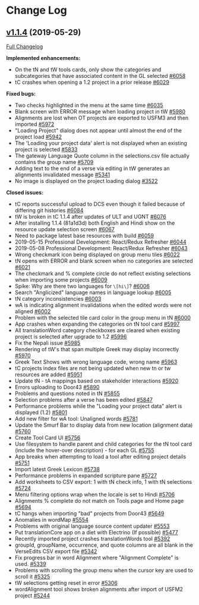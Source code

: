 # Change Log

## [v1.1.4](https://github.com/unfoldingWord-dev/translationCore/tree/v1.1.4) (2019-05-29)
[Full Changelog](https://github.com/unfoldingWord-dev/translationCore/compare/v1.1.3...v1.1.4)

**Implemented enhancements:**

- On the tN and tW tools cards, only show the categories and subcategories that have associated content in the GL selected [\#6058](https://github.com/unfoldingWord-dev/translationCore/issues/6058)
- tC crashes when opening a 1.2 project in a prior release [\#6029](https://github.com/unfoldingWord-dev/translationCore/issues/6029)

**Fixed bugs:**

- Two checks highlighted in the menu at the same time [\#6035](https://github.com/unfoldingWord-dev/translationCore/issues/6035)
- Blank screen with ERROR message when loading project in tW [\#5980](https://github.com/unfoldingWord-dev/translationCore/issues/5980)
- Alignments are lost when OT projects are exported to USFM3 and then imported [\#5972](https://github.com/unfoldingWord-dev/translationCore/issues/5972)
- "Loading Project" dialog does not appear until almost the end of the project load [\#5942](https://github.com/unfoldingWord-dev/translationCore/issues/5942)
- The 'Loading your project data' alert is not displayed when an existing project is selected [\#5833](https://github.com/unfoldingWord-dev/translationCore/issues/5833)
- The gateway Language Quote column in the selections.csv file actually contains the group name [\#5709](https://github.com/unfoldingWord-dev/translationCore/issues/5709)
- Adding text to the end of a verse via editing in tW generates an alignments invalidated message [\#5341](https://github.com/unfoldingWord-dev/translationCore/issues/5341)
- No image is displayed on the project loading dialog [\#3522](https://github.com/unfoldingWord-dev/translationCore/issues/3522)

**Closed issues:**

- tC reports successful upload to DCS even though it failed because of differing git histories [\#6084](https://github.com/unfoldingWord-dev/translationCore/issues/6084)
- tW is broken in tC 1.1.4 after updates of ULT and UGNT [\#6076](https://github.com/unfoldingWord-dev/translationCore/issues/6076)
- After installing 1.1.4 \(81a1d3d\) both English and Hindi show on the resource update selection screen [\#6067](https://github.com/unfoldingWord-dev/translationCore/issues/6067)
- Need to package latest base resources with build [\#6059](https://github.com/unfoldingWord-dev/translationCore/issues/6059)
- 2019-05-15 Professional Development: React/Redux Refresher [\#6044](https://github.com/unfoldingWord-dev/translationCore/issues/6044)
- 2019-05-08 Professional Development: React/Redux Refresher [\#6043](https://github.com/unfoldingWord-dev/translationCore/issues/6043)
- Wrong checkmark icon being displayed on group menu tiles [\#6022](https://github.com/unfoldingWord-dev/translationCore/issues/6022)
- tN opens with ERROR and blank screen when no categories are selected [\#6021](https://github.com/unfoldingWord-dev/translationCore/issues/6021)
- The checkmark and % complete circle do not reflect existing selections when importing some projects [\#6009](https://github.com/unfoldingWord-dev/translationCore/issues/6009)
- Spike: Why are there two languages for `\[hi\]`? [\#6006](https://github.com/unfoldingWord-dev/translationCore/issues/6006)
- Search "Anglicized" language names in language lookup [\#6005](https://github.com/unfoldingWord-dev/translationCore/issues/6005)
- tN category inconsistencies [\#6003](https://github.com/unfoldingWord-dev/translationCore/issues/6003)
- wA is indicating alignment invalidations when the edited words were not aligned [\#6002](https://github.com/unfoldingWord-dev/translationCore/issues/6002)
- Problem with the selected tile card color in the group menu in tN [\#6000](https://github.com/unfoldingWord-dev/translationCore/issues/6000)
- App crashes when expanding the categories on tN tool card [\#5997](https://github.com/unfoldingWord-dev/translationCore/issues/5997)
- All translationWord category checkboxes are cleared when existing project is selected after upgrade to 1.2 [\#5996](https://github.com/unfoldingWord-dev/translationCore/issues/5996)
- Fix the Nepali issue [\#5985](https://github.com/unfoldingWord-dev/translationCore/issues/5985)
- Rendering of tW's that span multiple Greek may display incorrectly [\#5970](https://github.com/unfoldingWord-dev/translationCore/issues/5970)
- Greek Text Shows with wrong language code, wrong name [\#5963](https://github.com/unfoldingWord-dev/translationCore/issues/5963)
- tC projects index files are not being updated when new tn or tw resources are added  [\#5951](https://github.com/unfoldingWord-dev/translationCore/issues/5951)
- Update tN - tA mappings based on stakeholder interactions [\#5920](https://github.com/unfoldingWord-dev/translationCore/issues/5920)
- Errors uploading to Door43 [\#5890](https://github.com/unfoldingWord-dev/translationCore/issues/5890)
- Problems and questions noted in tN [\#5855](https://github.com/unfoldingWord-dev/translationCore/issues/5855)
- Selection problems after a verse has been edited [\#5847](https://github.com/unfoldingWord-dev/translationCore/issues/5847)
- Performance problems while the "Loading your project data" alert is displayed \(1.2\) [\#5801](https://github.com/unfoldingWord-dev/translationCore/issues/5801)
- Add new filter for wA tool: Unaligned words [\#5781](https://github.com/unfoldingWord-dev/translationCore/issues/5781)
- Update the Smurf Bar to display data from new location \(alignment data\) [\#5760](https://github.com/unfoldingWord-dev/translationCore/issues/5760)
- Create Tool Card UI [\#5756](https://github.com/unfoldingWord-dev/translationCore/issues/5756)
- Use filesystem to handle parent and child categories for the tN tool card \(include the hover-over description\) - for each GL [\#5755](https://github.com/unfoldingWord-dev/translationCore/issues/5755)
- App breaks when attempting to load a tool after editing project details [\#5751](https://github.com/unfoldingWord-dev/translationCore/issues/5751)
- Import latest Greek Lexicon [\#5738](https://github.com/unfoldingWord-dev/translationCore/issues/5738)
- Performance problems in expanded scripture pane [\#5727](https://github.com/unfoldingWord-dev/translationCore/issues/5727)
- Add worksheets to CSV export: 1 with tN check info, 1 with tN selections [\#5724](https://github.com/unfoldingWord-dev/translationCore/issues/5724)
- Menu filtering options wrap when the locale is set to Hindi [\#5706](https://github.com/unfoldingWord-dev/translationCore/issues/5706)
- Alignments % complete do not match on Tools page and Home page [\#5694](https://github.com/unfoldingWord-dev/translationCore/issues/5694)
- tC hangs when importing "bad" projects from Door43 [\#5649](https://github.com/unfoldingWord-dev/translationCore/issues/5649)
- Anomalies in wordMap [\#5554](https://github.com/unfoldingWord-dev/translationCore/issues/5554)
- Problems with original language source content updater [\#5553](https://github.com/unfoldingWord-dev/translationCore/issues/5553)
- Put translationCore app on a diet with Electrino \(If possible\) [\#5477](https://github.com/unfoldingWord-dev/translationCore/issues/5477)
- Recently imported project crashes translationWords tool [\#5392](https://github.com/unfoldingWord-dev/translationCore/issues/5392)
- groupId,	groupName,	occurrence, and quote columns are all blank in the VerseEdits CSV export file [\#5342](https://github.com/unfoldingWord-dev/translationCore/issues/5342)
- Fix progress bar in word Alignment where "Alignment Complete" is used.  [\#5339](https://github.com/unfoldingWord-dev/translationCore/issues/5339)
- Problems with scrolling the group menu when the cursor key are used to scroll it [\#5325](https://github.com/unfoldingWord-dev/translationCore/issues/5325)
- tW selections getting reset in error [\#5306](https://github.com/unfoldingWord-dev/translationCore/issues/5306)
- wordAlignment tool shows broken alignments after import of USFM2 project [\#5244](https://github.com/unfoldingWord-dev/translationCore/issues/5244)
